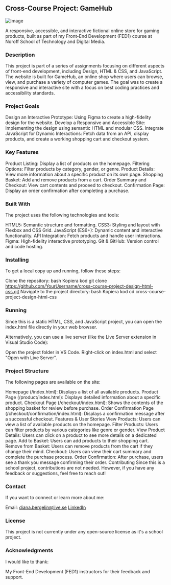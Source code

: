 ## **Cross-Course Project: GameHub**
![image](https://github.com/user-attachments/assets/7c7fd573-3771-43bf-8616-cf197cb71f8b)


A responsive, accessible, and interactive fictional online store for gaming products, built as part of my Front-End Development (FED1) course at Noroff School of Technology and Digital Media.

### **Description**
This project is part of a series of assignments focusing on different aspects of front-end development, including Design, HTML & CSS, and JavaScript. The website is built for GameHub, an online shop where users can browse, view, and purchase a variety of computer games. The goal was to create a responsive and interactive site with a focus on best coding practices and accessibility standards.

### **Project Goals**
Design an Interactive Prototype: Using Figma to create a high-fidelity design for the website.
Develop a Responsive and Accessible Site: Implementing the design using semantic HTML and modular CSS.
Integrate JavaScript for Dynamic Interactions: Fetch data from an API, display products, and create a working shopping cart and checkout system.

### **Key Features**
Product Listing: Display a list of products on the homepage.
Filtering Options: Filter products by category, gender, or genre.
Product Details: View more information about a specific product on its own page.
Shopping Basket: Add and remove products from a cart.
Order Summary and Checkout: View cart contents and proceed to checkout.
Confirmation Page: Display an order confirmation after completing a purchase.

### **Built With**
The project uses the following technologies and tools:

HTML5: Semantic structure and formatting.
CSS3: Styling and layout with Flexbox and CSS Grid.
JavaScript (ES6+): Dynamic content and interactive functionality.
API Integration: Fetch products and handle user interactions.
Figma: High-fidelity interactive prototyping.
Git & GitHub: Version control and code hosting.

### **Installing**
To get a local copy up and running, follow these steps:

Clone the repository:
bash
Kopiera kod
git clone https://github.com/YourUsername/cross-course-project-design-html-css.git
Navigate to the project directory:
bash
Kopiera kod
cd cross-course-project-design-html-css

### **Running**
Since this is a static HTML, CSS, and JavaScript project, you can open the index.html file directly in your web browser.

Alternatively, you can use a live server (like the Live Server extension in Visual Studio Code):

Open the project folder in VS Code.
Right-click on index.html and select "Open with Live Server".

### **Project Structure**
The following pages are available on the site:

Homepage (/index.html): Displays a list of all available products.
Product Page (/product/index.html): Displays detailed information about a specific product.
Checkout Page (/checkout/index.html): Shows the contents of the shopping basket for review before purchase.
Order Confirmation Page (/checkout/confirmation/index.html): Displays a confirmation message after a successful checkout.
Features & User Stories
View Products: Users can view a list of available products on the homepage.
Filter Products: Users can filter products by various categories like genre or gender.
View Product Details: Users can click on a product to see more details on a dedicated page.
Add to Basket: Users can add products to their shopping cart.
Remove from Basket: Users can remove products from the cart if they change their mind.
Checkout: Users can view their cart summary and complete the purchase process.
Order Confirmation: After purchase, users see a thank you message confirming their order.
Contributing
Since this is a school project, contributions are not needed. However, if you have any feedback or suggestions, feel free to reach out!

### **Contact**
If you want to connect or learn more about me:

Email: diana.bergelin@live.se
 [LinkedIn](https://www.linkedin.com/in/diana-b-4209a72ba/)


### **License**
This project is not currently under any open-source license as it's a school project.

### **Acknowledgments**
I would like to thank:

My Front-End Development (FED1) instructors for their feedback and support.

